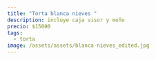 ```yaml
---
title: "Torta blanca nieves "
description: incluye caja visor y moño
precio: $15000
tags:
  - torta
image: /assets/assets/blanca-nieves_edited.jpg
---
```

